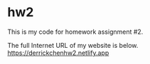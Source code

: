 # hw2

This is my code for homework assignment #2.  

The full Internet URL of my website is below.
https://derrickchenhw2.netlify.app
